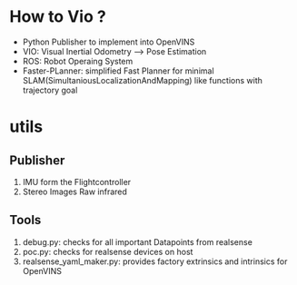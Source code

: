 # How to Vio ?
- Python Publisher to implement into OpenVINS 
- VIO: Visual Inertial Odometry --> Pose Estimation
- ROS: Robot Operaing System
- Faster-PLanner: simplified Fast Planner for minimal SLAM(SimultaniousLocalizationAndMapping) like functions with trajectory goal

# utils

## Publisher 
1. IMU form the Flightcontroller
2. Stereo Images Raw infrared 

## Tools
1. debug.py: checks for all important Datapoints from realsense 
2. poc.py: checks for realsense devices on host
3. realsense_yaml_maker.py: provides factory extrinsics and intrinsics for OpenVINS
